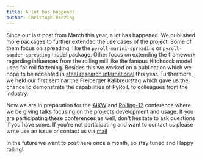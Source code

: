 ```yaml
---
title: A lot has happend!  
author: Christoph Renzing
---
```


Since our last post from March this year, a lot has happened.
We published more packages to further extended the use cases of the project.
Some of them focus on spreading, like the `pyroll-marini-spreading` or `pyroll-sander-spreading` model package. 
Other focus on extending the framework regarding influences from the rolling mill like the famous Hitchcock model used for roll flattening. 
Besides this we worked on a publication which we hope to be accepted in [steel research international](https://onlinelibrary.wiley.com/journal/1869344x?utm_source=google&utm_medium=paidsearch&utm_campaign=R78D96W) this year.
Furthermore, we held our first seminar the Freiberger Kalibreurstag which gave us the chance to demonstrate the capabilities of PyRolL to colleagues from the industry.

Now we are in preparation for the [AIKW](http://www.aikw.org/index.php/conferences) and [Rolling-12](https://www.aimnet.it/rolling-12/) conference where we be giving talks focusing on the projects development and usage.
If you are participating these conferences as well, don't hesitate to ask questions if you have some.
If you're not participating and want to contact us please write use an issue or contact us via [mail](mailto:kalibrierzentrum@imf.tu-freiberg.de)


In the future we want to post here once a month, so stay tuned and Happy rolling!